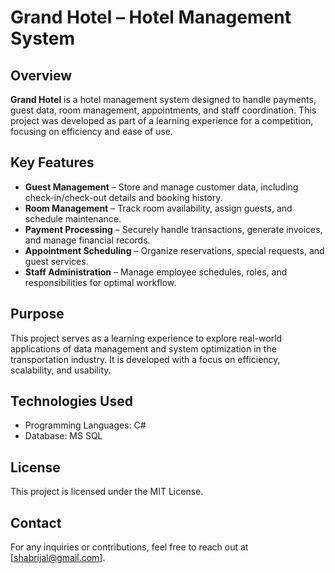 # Grand Hotel – Hotel Management System

## Overview
**Grand Hotel** is a hotel management system designed to handle payments, guest data, room management, appointments, and staff coordination. This project was developed as part of a learning experience for a competition, focusing on efficiency and ease of use.

## Key Features
- **Guest Management** – Store and manage customer data, including check-in/check-out details and booking history.
- **Room Management** – Track room availability, assign guests, and schedule maintenance.
- **Payment Processing** – Securely handle transactions, generate invoices, and manage financial records.
- **Appointment Scheduling** – Organize reservations, special requests, and guest services.
- **Staff Administration** – Manage employee schedules, roles, and responsibilities for optimal workflow.

## Purpose
This project serves as a learning experience to explore real-world applications of data management and system optimization in the transportation industry. It is developed with a focus on efficiency, scalability, and usability.

## Technologies Used
- Programming Languages: C#
- Database: MS SQL

## License
This project is licensed under the MIT License.

## Contact
For any inquiries or contributions, feel free to reach out at [shabrijal@gmail.com].
